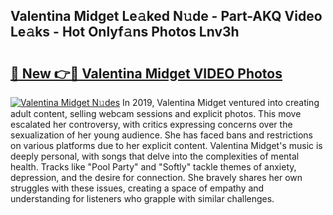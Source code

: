 ## Valentina Midget Le𝚊ked N𝚞de - Part-AKQ Video Le𝚊ks - Hot Onlyf𝚊ns Photos Lnv3h

# <h2><a href="http://ac17675.deff.icu/?id=Valentina+Midget">🔗 New 👉🔴 Valentina Midget VIDEO Photos</a></h2>

[![Valentina Midget N𝚞des](https://i.imgur.com/rIISA9y.gif)](http://ac17675.deff.icu/?id=Valentina+Midget)
In 2019, Valentina Midget ventured into creating adult content, selling webcam sessions and explicit photos. This move escalated her controversy, with critics expressing concerns over the sexualization of her young audience. She has faced bans and restrictions on various platforms due to her explicit content. Valentina Midget's music is deeply personal, with songs that delve into the complexities of mental health. Tracks like "Pool Party" and "Softly" tackle themes of anxiety, depression, and the desire for connection. She bravely shares her own struggles with these issues, creating a space of empathy and understanding for listeners who grapple with similar challenges.
